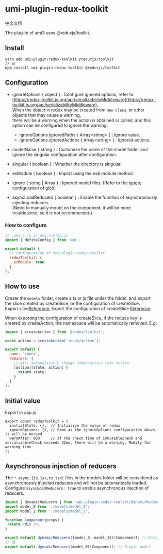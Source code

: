 # umi-plugin-redux-toolkit

[中文文档](README_zhCN.md)

The plug-in of umi3 uses @reduxjs/toolkit.

## Install

```
yarn add umi-plugin-redux-toolkit @reduxjs/toolkit
// or
npm install umi-plugin-redux-toolkit @reduxjs/toolkit
```

## Configuration

* ignoreOptions { object } : Configure ignored options, refer to   
  [https://redux-toolkit.js.org/api/serializabilityMiddleware](https://redux-toolkit.js.org/api/serializabilityMiddleware),   
  When the object in redux may be created from `new Class`, or other objects that may cause a warning,   
  there will be a warning when the action is obtained or called, and this option can be configured to ignore the warning.
  * ignoreOptions.ignoredPaths { Array&lt;string&gt; } : Ignore value.
  * ignoreOptions.ignoredActions  { Array&lt;string&gt; } : Ignored actions.

* modelName { string } : Customize the name of the model folder and ignore the singular configuration after configuration.
* singular { boolean } : Whether the directory is singular.
* esModule { boolean } : Import using the es6 module method.
* ignore { string | Array<string> } : Ignored model files. (Refer to the [ignore](https://www.npmjs.com/package/glob#options) configuration of glob)
* asyncLoadReducers { boolean } : Enable the function of asynchronously injecting reducers.   
  (Need to manually mount on the component, it will be more troublesome, so it is not recommended).

### How to configure

```javascript
// .umirc.js or umi.config.js
import { defineConfig } from 'umi';

export default {
  // Configuration of umi-plugin-redux-toolkit
  reduxToolkit: {
    esModule: true
  }
};
```

## How to use

Create the `models` folder, create a ts or js file under the folder, and export the slice created by createSlice, or the configuration of createSlice.   
Export slice[Reference](https://github.com/duan602728596/umi-plugin-redux-toolkit/blob/main/example/pages/models/add.js),
Export the configuration of createSlice [Reference](https://github.com/duan602728596/umi-plugin-redux-toolkit/blob/main/example/pages/models/index.js).   

When exporting the configuration of createSlice, if the reduce key is created by createAction, the namespace will be automatically removed. E.g:

```javascript
import { createAction } from '@redux/toolkit';

const action = createAction('index/action');

export default {
  name: 'index',
  reducers: {
    // will automatically change index/action into action
    [action](state, action) {
      return state;
    }
  }
};
```

## Initial value

Export in app.js

```
export const reduxToolkit = {
  initialState: {},  // Initialize the value of redux
  ignoreOptions: {}, // Same as the ignoreOptions configuration above, it will be merged
  warnAfter: 800     // If the check time of immutableCheck and serializableCheck exceeds 32ms, there will be a warning. Modify the warning time
};
```

## Asynchronous injection of reducers

The `*.async.{js,jsx,ts,tsx}` files in the models folder will be considered as asynchronously injected reducers and will not be automatically loaded.   
Configure `asyncLoadReducers: true` to enable asynchronous injection of reducers.

```javascript
import { dynamicReducers } from 'umi-plugin-redux-toolkit/dynamicReducers';
import model_0 from './models/model_0';
import model_1 from './models/model_1';

function Component(props) {
 return <div />;
}

export default dynamicReducers([model_0, model_1])(Component); // Multiple models pass array
// 或
export default dynamicReducers(model_0)(Component); // Single model
```